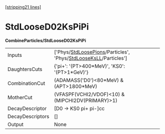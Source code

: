 [\[stripping21 lines\]](../stripping21-index.md)

# StdLooseD02KsPiPi

**CombineParticles/StdLooseD02KsPiPi**

|                  |                                                                                                                                                                        |
|------------------|------------------------------------------------------------------------------------------------------------------------------------------------------------------------|
| Inputs           | \['Phys/[StdLoosePions](../commonparticles/stripping21-stdloosepions.md)/Particles', 'Phys/[StdLooseKsLL](../commonparticles/stripping21-stdlooseksll.md)/Particles'\] |
| DaughtersCuts    | {'pi+': '(PT\>400\*MeV)', 'KS0': '(PT\>1\*GeV)'}                                                                                                                       |
| CombinationCut   | (ADAMASS('D0')\<80\*MeV) & (APT\>1800\*MeV)                                                                                                                            |
| MotherCut        | (VFASPF(VCHI2/VDOF)\<10) & (MIPCHI2DV(PRIMARY)\>1)                                                                                                                     |
| DecayDescriptor  | \[D0 -\> KS0 pi+ pi-\]cc                                                                                                                                               |
| DecayDescriptors | \[\]                                                                                                                                                                   |
| Output           | None                                                                                                                                                                   |
